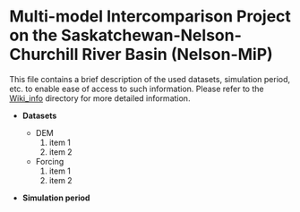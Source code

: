 # Multi-model Intercomparison Project on the Saskatchewan-Nelson-Churchill River Basin (Nelson-MiP) 

This file contains a brief description of the used datasets, simulation period, etc. to enable ease of access to such information. Please refer to the [Wiki_info](https://github.com/MIsmlAhmed/Nelson-MiP/) directory for more detailed information. <br>

* **Datasets** <br>
    * DEM <br>
        1. item 1
        2. item 2
    * Forcing <br>
        1. item 1
        2. item 2
        
        
* **Simulation period** <br>
